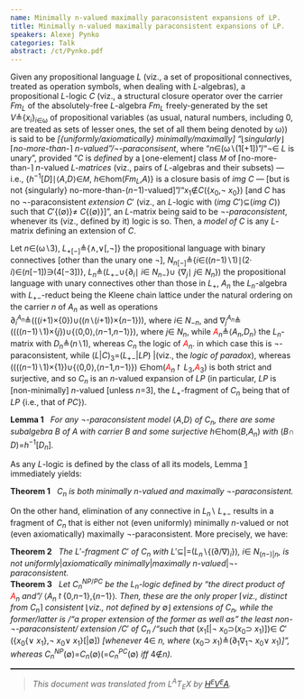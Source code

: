 ```yaml
---
name: Minimally n-valued maximally paraconsistent expansions of LP.
title: Minimally n-valued maximally paraconsistent expansions of LP.
speakers: Alexej Pynko
categories: Talk
abstract: /ct/Pynko.pdf
---
```

<p>Given any propositional language <span style="font-style:italic">L</span>
(viz., a set of propositional connectives,
treated as operation symbols, when dealing
with <span style="font-style:italic">L</span>-algebras),
a propositional <span style="font-style:italic">L</span>-logic <span style="font-style:italic">C</span> (viz., a structural closure operator over the carrier <span style="font-style:italic">Fm</span><sub><span style="font-style:italic">L</span></sub>
of the absolutely-free <span style="font-style:italic">L</span>-algebra <span style="font-style:italic">Fm</span><sub><span style="font-style:italic">L</span></sub>
freely-generated by the set <span style="font-style:italic">V</span>&#x225C;{<span style="font-style:italic">x</span><sub><span style="font-style:italic">i</span></sub>}<sub><span style="font-style:italic">i</span>&#x2208;&#x3C9;</sub>
of propositional variables
&#x27E8;as usual, natural numbers, including 0,
are treated as sets of lesser ones,
the set of all them being denoted by &#x3C9;&#x27E9;)
is said to be <em>[{uniformly/axiomatically} minimally/maximally]
&#x201C;</em>&#x230A;<em>singularly</em>&#x230B;<em>
</em>&#x2308;<em>no-more-than-</em>&#x2309; <span style="font-style:italic">n</span><em>-valued&#x201D;/</em>&#xAC;<em>-paraconsisent</em>,
where &#x201C;<span style="font-style:italic">n</span>&#x2208;(&#x3C9;&#x2216;(1[+1])&#x201D;/&#x201C;&#xAC;&#x2208; <span style="font-style:italic">L</span> is unary&#x201D;,
provided &#x201C;<span style="font-style:italic">C</span> is <em>defined</em> by a
&#x230A;one-element&#x230B; class <span style="font-family:sans-serif"><span style="font-style:italic">M</span></span> of &#x2308;no-more-than-&#x2309; <span style="font-style:italic">n</span>-valued
<span style="font-style:italic">L</span><em>-matrices</em>
(viz., pairs of <span style="font-style:italic">L</span>-algebras and their
subsets)
&#x2014; i.e., {<span style="font-style:italic">h</span><sup>&#x2212;1</sup>[<span style="font-style:italic">D</span>]&#x2223;&#x27E8;<span style="font-style:italic">A</span>,<span style="font-style:italic">D</span>&#x27E9;&#x2208;<span style="font-family:sans-serif"><span style="font-style:italic">M</span></span>,
<span style="font-style:italic">h</span>&#x2208;hom(<span style="font-style:italic">Fm</span><sub><span style="font-style:italic">L</span></sub>,<span style="font-style:italic">A</span>)}
is a closure basis of <span style="font-style:italic">img</span> <span style="font-style:italic">C</span> &#x2014;
[but is not {singularly} no-more-than-(<span style="font-style:italic">n</span>&#x2212;1)-valued]&#x201D;/&#x201C;<span style="font-style:italic">x</span><sub>1</sub>&#x2209;<span style="font-style:italic">C</span>({<span style="font-style:italic">x</span><sub>0</sub>,&#xAC; <span style="font-style:italic">x</span><sub>0</sub>}) [and <span style="font-style:italic">C</span> has no &#xAC;-paraconsistent
<em>extension</em> <span style="font-style:italic">C</span>&#x2032; (viz., an <span style="font-style:italic">L</span>-logic with (<span style="font-style:italic">img</span> <span style="font-style:italic">C</span>&#x2032;)&#x2286;(<span style="font-style:italic">img</span> <span style="font-style:italic">C</span>))
such that <span style="font-style:italic">C</span>&#x2032;{(&#x2205;)}&#x2260; <span style="font-style:italic">C</span>{(&#x2205;)}]&#x201D;,
an <span style="font-style:italic">L</span>-matrix being said to be &#xAC;<em>-paraconsistent</em>,
whenever its (viz., defined by it) logic
is so.
Then, a <em>model of</em> <span style="font-style:italic">C</span> is any <span style="font-style:italic">L</span>-matrix defining an
extension of <span style="font-style:italic">C</span>.</p><p>Let <span style="font-style:italic">n</span>&#x2208;(&#x3C9;&#x2216;3),
<span style="font-style:italic">L</span><sub>+[&#x2212;]</sub>&#x225C;{&#x2227;,&#x2228;[,&#xAC;]}
the propositional language with binary connectives
[other than the unary one &#xAC;],
<span style="font-style:italic">N</span><sub><span style="font-style:italic">n</span>[&#x2212;]</sub>&#x225C;{<span style="font-style:italic">i</span>&#x2208;((<span style="font-style:italic">n</span>&#x2212;1)&#x2216;1)&#x2223;(2&#xB7;
<span style="font-style:italic">i</span>)&#x2208;(<span style="font-style:italic">n</span>[&#x2212;1])&#x220B;(4[&#x2212;3])},
<span style="font-style:italic">L</span><sub><span style="font-style:italic">n</span></sub>&#x225C;(<span style="font-style:italic">L</span><sub>+&#x2212;</sub>&#x222A;{&#x2202;<sub><span style="font-style:italic">i</span></sub>&#x2223; <span style="font-style:italic">i</span>&#x2208; <span style="font-style:italic">N</span><sub><span style="font-style:italic">n</span>&#x2212;</sub>}&#x222A;
{&#x2207;<sub><span style="font-style:italic">j</span></sub>&#x2223; <span style="font-style:italic">j</span>&#x2208; <span style="font-style:italic">N</span><sub><span style="font-style:italic">n</span></sub>})
the propositional language with unary connectives
other than those in <span style="font-style:italic">L</span><sub>+</sub>,
<span style="font-style:italic">A</span><sub><span style="font-style:italic">n</span></sub> the <span style="font-style:italic">L</span><sub><span style="font-style:italic">n</span></sub>-algebra with <span style="font-style:italic">L</span><sub>+&#x2212;</sub>-reduct
being the Kleene chain lattice under the natural ordering
on the carrier <span style="font-style:italic">n</span> of <span style="font-style:italic">A</span><sub><span style="font-style:italic">n</span></sub> as well as operations
&#x2202;<sub><span style="font-style:italic">i</span></sub><sup><span style="font-style:italic">A</span><sub><span style="font-style:italic">n</span></sub></sup>&#x225C;(((<span style="font-style:italic">i</span>+1)&#xD7;{0})&#x222A;((<span style="font-style:italic">n</span>&#x2216;(<span style="font-style:italic">i</span>+1))&#xD7;{<span style="font-style:italic">n</span>&#x2212;1})),
where <span style="font-style:italic">i</span>&#x2208; <span style="font-style:italic">N</span><sub>&#x2212;<span style="font-style:italic">n</span></sub>, and &#x2207;<sub><span style="font-style:italic">j</span></sub><sup><span style="font-style:italic">A</span><sub><span style="font-style:italic">n</span></sub></sup>&#x225C;
((((<span style="font-style:italic">n</span>&#x2212;1)&#x2216;1)&#xD7;{<span style="font-style:italic">j</span>})&#x222A;{&#x27E8;0,0&#x27E9;,&#x27E8;<span style="font-style:italic">n</span>&#x2212;1,<span style="font-style:italic">n</span>&#x2212;1&#x27E9;}),
where <span style="font-style:italic">j</span>&#x2208; <span style="font-style:italic">N</span><sub><span style="font-style:italic">n</span></sub>,
while <span style="color:red"><span style="font-style:italic">A</span></span><sub><span style="font-style:italic">n</span></sub>&#x225C;&#x27E8;<span style="font-style:italic">A</span><sub><span style="font-style:italic">n</span></sub>,<span style="font-style:italic">D</span><sub><span style="font-style:italic">n</span></sub>&#x27E9; the <span style="font-style:italic">L</span><sub><span style="font-style:italic">n</span></sub>-matrix
with <span style="font-style:italic">D</span><sub><span style="font-style:italic">n</span></sub>&#x225C;(<span style="font-style:italic">n</span>&#x2216;1), whereas
<span style="font-style:italic">C</span><sub><span style="font-style:italic">n</span></sub> the logic of <span style="color:red"><span style="font-style:italic">A</span></span><sub><span style="font-style:italic">n</span></sub>.
in which case this is &#xAC;-paraconsistent,
while (<span style="font-style:italic">L</span>|<span style="font-style:italic">C</span>)<sub>3</sub>=(<span style="font-style:italic">L</span><sub>+&#x2212;</sub>|<span style="font-style:italic">LP</span>) |(viz., the <em>logic of
paradox</em>),
whereas ((((<span style="font-style:italic">n</span>&#x2212;1)&#x2216;1)&#xD7;{1})&#x222A;{&#x27E8;0,0&#x27E9;,&#x27E8;<span style="font-style:italic">n</span>&#x2212;1,<span style="font-style:italic">n</span>&#x2212;1&#x27E9;})
&#x2208;hom(<span style="color:red"><span style="font-style:italic">A</span></span><sub><span style="font-style:italic">n</span></sub>&#x21BE; <span style="font-style:italic">L</span><sub>3</sub>,<span style="color:red"><span style="font-style:italic">A</span></span><sub>3</sub>) is both strict and
surjective, and so <span style="font-style:italic">C</span><sub><span style="font-style:italic">n</span></sub> is an <span style="font-style:italic">n</span>-valued expansion of <span style="font-style:italic">LP</span>
(in particular, <span style="font-style:italic">LP</span> is [non-minimally] <span style="font-style:italic">n</span>-valued [unless
<span style="font-style:italic">n</span>=3], the <span style="font-style:italic">L</span><sub>+</sub>-fragment of <span style="font-style:italic">C</span><sub><span style="font-style:italic">n</span></sub> being that of <span style="font-style:italic">LP</span>
{i.e., that of <span style="font-style:italic">PC</span>}).</p><div class="theorem"><span style="font-weight:bold">Lemma&#xA0;1</span>&#xA0;&#xA0;<em> </em><a id="key-lem"></a><em>
For any </em>&#xAC;<em>-paraconsistent model </em>&#x27E8;<span style="font-style:italic">A</span>,<span style="font-style:italic">D</span>&#x27E9;<em> of
</em><span style="font-style:italic">C</span><sub><span style="font-style:italic">n</span></sub><em>,
there are some
subalgebra </em><span style="font-style:italic">B</span><em> of </em><span style="font-style:italic">A</span><em> with carrier </em><span style="font-style:italic">B</span><em>
and some surjective </em><span style="font-style:italic">h</span>&#x2208;hom(<span style="font-style:italic">B</span>,<span style="font-style:italic">A</span><sub><span style="font-style:italic">n</span></sub>)<em>
with </em>(<span style="font-style:italic">B</span>&#x2229; <span style="font-style:italic">D</span>)=<span style="font-style:italic">h</span><sup>&#x2212;1</sup>[<span style="font-style:italic">D</span><sub><span style="font-style:italic">n</span></sub>]<em>.
</em></div><p>As any <span style="font-style:italic">L</span>-logic is defined by the class of all its models,
Lemma <a href="#key-lem">1</a> immediately yields:</p><div class="theorem"><span style="font-weight:bold">Theorem&#xA0;1</span>&#xA0;&#xA0;<em>
</em><a id="main-thm"></a><em>
</em><span style="font-style:italic">C</span><sub><span style="font-style:italic">n</span></sub><em> is both minimally </em><span style="font-style:italic">n</span><em>-valued and maximally
</em>&#xAC;<em>-paraconsistent.
</em></div><p>On the other hand, elimination of any connective in <span style="font-style:italic">L</span><sub><span style="font-style:italic">n</span></sub>&#x2216;
<span style="font-style:italic">L</span><sub>+&#x2212;</sub> results in a fragment of <span style="font-style:italic">C</span><sub><span style="font-style:italic">n</span></sub> that is either
not (even uniformly)
minimally <span style="font-style:italic">n</span>-valued or not
(even axiomatically) maximally &#xAC;-paraconsistent.
More precisely, we have:</p><div class="theorem"><span style="font-weight:bold">Theorem&#xA0;2</span>&#xA0;&#xA0;<em>
</em><a id="non-thm"></a><em>
The </em><span style="font-style:italic">L</span>&#x2032;<em>-fragment </em><span style="font-style:italic">C</span>&#x2032;<em> of </em><span style="font-style:italic">C</span><sub><span style="font-style:italic">n</span></sub><em>
with
</em><span style="font-style:italic">L</span>&#x2032;&#x2286;|=(<span style="font-style:italic">L</span><sub><span style="font-style:italic">n</span></sub>&#x2216;{(&#x2202;/&#x2207;)<sub><span style="font-style:italic">i</span></sub>})<em>,
</em><span style="font-style:italic">i</span>&#x2208; <span style="font-style:italic">N</span><sub>(<span style="font-style:italic">n</span>&#x2212;)|<span style="font-style:italic">n</span></sub><em>,
is not
uniformly</em>|<em>axiomatically minimally</em>|<em>maximally
</em><span style="font-style:italic">n</span><em>-valued</em>|&#xAC;<em>-paraconsistent.
</em></div><div class="theorem"><span style="font-weight:bold">Theorem&#xA0;3</span>&#xA0;&#xA0;<em>
</em><a id="ext-thm"></a><em>
Let </em><span style="font-style:italic">C</span><sub><span style="font-style:italic">n</span></sub><sup><span style="font-style:italic">NP</span>/<span style="font-style:italic">PC</span></sup><em> be the </em><span style="font-style:italic">L</span><sub><span style="font-style:italic">n</span></sub><em>-logic defined by
&#x201C;the direct product of </em><span style="color:red"><span style="font-style:italic">A</span></span><sub><span style="font-style:italic">n</span></sub><em> and&#x201D;/
</em>&#x27E8;<span style="font-style:italic">A</span><sub><span style="font-style:italic">n</span></sub>&#x21BE;{0,<span style="font-style:italic">n</span>&#x2212;1},{<span style="font-style:italic">n</span>&#x2212;1}&#x27E9;<em>.
Then, these are the only proper </em>&#x2308;<em>viz., distinct from </em><span style="font-style:italic">C</span><sub><span style="font-style:italic">n</span></sub>&#x2309;<em>
consistent </em>&#x230A;<em>viz., not defined by </em>&#x2205;&#x230B;<em> extensions of
</em><span style="font-style:italic">C</span><sub><span style="font-style:italic">n</span></sub><em>, while the former/latter is /&#x201C;a proper extension of the former
as well as&#x201D;
the least
non-</em>&#xAC;<em>-paraconsistent/ extension /</em><span style="font-style:italic">C</span>&#x2032;<em> of </em><span style="font-style:italic">C</span><sub><span style="font-style:italic">n</span></sub><em>
/&#x201C;such that </em>(<span style="font-style:italic">x</span><sub>1</sub>[|&#xAC; <span style="font-style:italic">x</span><sub>0</sub>&#x2283;(<span style="font-style:italic">x</span><sub>0</sub>&#x2283; <span style="font-style:italic">x</span><sub>1</sub>)])&#x2208; <span style="font-style:italic">C</span>&#x2032;({<span style="font-style:italic">x</span><sub>0</sub>{&#x2228; <span style="font-style:italic">x</span><sub>1</sub>},&#xAC; <span style="font-style:italic">x</span><sub>0</sub>&#x2228;
<span style="font-style:italic">x</span><sub>1</sub>}[|&#x2205;])<em> [whenever </em>4&#x2208; <span style="font-style:italic">n</span><em>,
where </em>(<span style="font-style:italic">x</span><sub>0</sub>&#x2283; <span style="font-style:italic">x</span><sub>1</sub>)&#x225C;(&#x2202;<sub>1</sub>&#x2207;<sub>1</sub>&#xAC; <span style="font-style:italic">x</span><sub>0</sub>&#x2228;
<span style="font-style:italic">x</span><sub>1</sub>)<em>]&#x201D;, whereas
</em><span style="font-style:italic">C</span><sub><span style="font-style:italic">n</span></sub><sup><span style="font-style:italic">NP</span></sup>(&#x2205;)=<span style="font-style:italic">C</span><sub><span style="font-style:italic">n</span></sub>(&#x2205;)(=<span style="font-style:italic">C</span><sub><span style="font-style:italic">n</span></sub><sup><span style="font-style:italic">PC</span></sup>(&#x2205;)<em> iff
</em>4&#x2209;<span style="font-style:italic">n</span><em>).
</em></div><!--CUT END -->
<!--HTMLFOOT-->
<!--ENDHTML-->
<!--FOOTER-->
<hr style="height:2"><blockquote class="quote"><em>This document was translated from L<sup>A</sup>T<sub>E</sub>X by
</em><a href="http://hevea.inria.fr/index.html"><em>H</em><em><span style="font-size:small"><sup>E</sup></span></em><em>V</em><em><span style="font-size:small"><sup>E</sup></span></em><em>A</em></a><em>.</em></blockquote>
